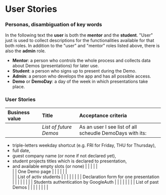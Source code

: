 # User Stories  
  
### Personas, disambiguation of key words  

In the following text the **user** is both the **mentor** and the **student**. "User" just is used to collect descriptions for the functionalities available for that both roles. In addition to the "user" and "mentor" roles listed above, there is also the **admin** role.  
- **Mentor**: a person who controls the whole process and collects data about Demos (presentations) for later use.  
- **Student**: a person who signs up to present during the Demo.  
- **Admin**: a person who develops the app and has all possible access.  
- **Demo** or **DemoDay**: a day of the week in which presentations take place.  
  
### User Stories

| **Business value** | **Title** | **Acceptance criteria** |  
| :--- | :--- | :--- |  
|      | _List of future Demos_ | As an user I see list of all scheudle DemoDays with its:
- triple-letters weekday shortcut (e.g. FRI for Friday, THU for Thursday),  
- full date,  
- guest company name (or none if not declared yet),  
- student projects titles which is declared to presentation,  
- and available empty slots (or none) |
|      |   |   |  
|      | One Demo page |   |
|      |   |   |  
|      | List of activ students |   |
|      |   |   |
|      | Declaration form for one presentation |   |
|      |   |   |
|      | Students authentication by GoogleAuth |   |
|      |   |   | 
|      | List of past Demos |   |
|      |   |   |
|      | 